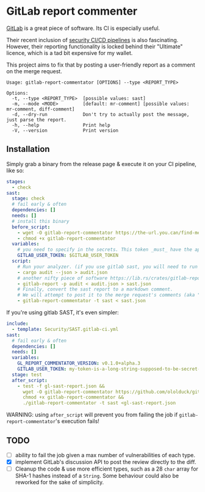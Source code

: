# GitLab report commenter

[GitLab][gitlab] is a great piece of software. Its CI is especially useful.

Their recent inclusion of [security CI/CD pipelines][sast] is also fascinating. However, their reporting functionality is locked behind their "Ultimate" licence, which is a tad bit expensive for my wallet.

This project aims to fix that by posting a user-friendly report as a comment on the merge request.

```
Usage: gitlab-report-commentator [OPTIONS] --type <REPORT_TYPE>

Options:
  -t, --type <REPORT_TYPE>  [possible values: sast]
  -m, --mode <MODE>         [default: mr-comment] [possible values: mr-comment, diff-comment]
  -d, --dry-run             Don't try to actually post the message, just parse the report.
  -h, --help                Print help
  -V, --version             Print version
```

## Installation

Simply grab a binary from the release page & execute it on your CI pipeline, like so:

```yaml
stages:
  - check
sast:
  stage: check
  # fail early & often
  dependencies: []
  needs: []
  # install this binary
  before_script:
    - wget -O gitlab-report-commentator https://the-url.you.can/find-me
    - chmod +x gitlab-report-commentator
  variables:
    # you need to specify in the secrets. This token _must_ have the api permission.
    GITLAB_USER_TOKEN: $GITLAB_USER_TOKEN
  script:
    # Run your analyzer. (if you use gitlab sast, you will need to run a job with the sast run as a dependency/need and get its artifacts
    - cargo audit --json > audit.json
    # another nifty piece of software https://lib.rs/crates/gitlab-report
    - gitlab-report -p audit < audit.json > sast.json
    # Finally, convert the sast report to a markdown comment.
    # We will attempt to post it to the merge request's comments (aka "notes")
    - gitlab-report-commentator -t sast < sast.json
```

If you're using gitlab SAST, it's even simpler:
```yaml
include:
  - template: Security/SAST.gitlab-ci.yml
sast:
  # fail early & often
  dependencies: []
  needs: []
  variables:
    GL_REPORT_COMMENTATOR_VERSION: v0.1.0+alpha.3
    GITLAB_USER_TOKEN: my-token-is-a-long-string-supposed-to-be-secret-but-for-the-sake-of-demonstration-i-put-it-in-plain-text-in-my-commited-gitlabci.yaml-file
  stage: test
  after_script:
    - test -f gl-sast-report.json &&
      wget -O gitlab-report-commentator https://github.com/ololduck/gitlab-report-commentor/releases/download/GL_REPORT_COMMENTATOR_VERSION/gitlab-report-commentator.x86_64-musl &&
      chmod +x gitlab-report-commentator &&
      ./gitlab-report-commentator -t sast <gl-sast-report.json
```

WARNING: using `after_script` will prevent you from failing the job if `gitlab-report-commentator`'s execution fails!

## TODO

- [ ] ability to fail the job given a max number of vulnerabilities of each type.
- [x] implement GitLab's discussion API to post the review directly to the diff.
- [ ] Cleanup the code & use more efficient types, such as a 28 `char` array for SHA-1 hashes instead of a `String`. Some behaviour could also be reworked for the sake of simplicity.

[gitlab]: https://about.gitlab.com/
[sast]: https://docs.gitlab.com/ee/user/application_security/sast/
